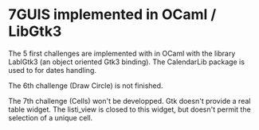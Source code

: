 # 7GUIS implemented in OCaml / LibGtk3

The 5 first challenges are implemented with in OCaml with the library
LablGtk3 (an object oriented Gtk3 binding). The CalendarLib package
is used to for dates handling.

The 6th challenge (Draw Circle) is not finished.

The 7th challenge (Cells) won't be developped. Gtk doesn't provide a 
real table widget. The listi\_view is closed to this widget, but doesn't
permit the selection of a unique cell.
